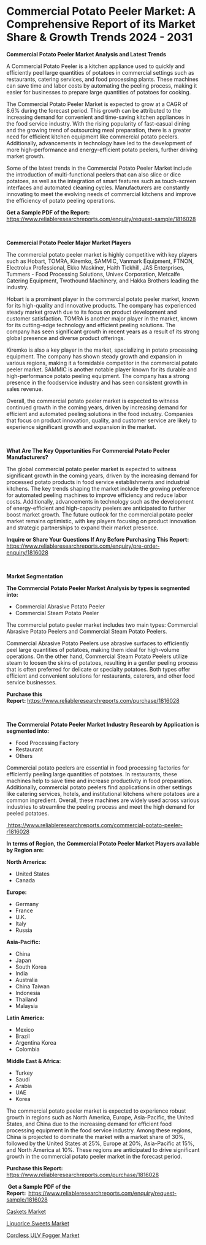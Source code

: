 <p><h1>Commercial Potato Peeler Market: A Comprehensive Report of its Market Share & Growth Trends 2024 - 2031</h1></p><p><strong>Commercial Potato Peeler Market Analysis and Latest Trends</strong></p>
<p><p>A Commercial Potato Peeler is a kitchen appliance used to quickly and efficiently peel large quantities of potatoes in commercial settings such as restaurants, catering services, and food processing plants. These machines can save time and labor costs by automating the peeling process, making it easier for businesses to prepare large quantities of potatoes for cooking.</p><p>The Commercial Potato Peeler Market is expected to grow at a CAGR of 8.6% during the forecast period. This growth can be attributed to the increasing demand for convenient and time-saving kitchen appliances in the food service industry. With the rising popularity of fast-casual dining and the growing trend of outsourcing meal preparation, there is a greater need for efficient kitchen equipment like commercial potato peelers. Additionally, advancements in technology have led to the development of more high-performance and energy-efficient potato peelers, further driving market growth.</p><p>Some of the latest trends in the Commercial Potato Peeler Market include the introduction of multi-functional peelers that can also slice or dice potatoes, as well as the integration of smart features such as touch-screen interfaces and automated cleaning cycles. Manufacturers are constantly innovating to meet the evolving needs of commercial kitchens and improve the efficiency of potato peeling operations.</p></p>
<p><strong>Get a Sample PDF of the Report:&nbsp;</strong> <a href="https://www.reliableresearchreports.com/enquiry/request-sample/1816028">https://www.reliableresearchreports.com/enquiry/request-sample/1816028</a></p>
<p>&nbsp;</p>
<p><strong>Commercial Potato Peeler Major Market Players</strong></p>
<p><p>The commercial potato peeler market is highly competitive with key players such as Hobart, TOMRA, Kiremko, SAMMIC, Vanmark Equipment, FTNON, Electrolux Professional, Ekko Maskiner, Haith Tickhill, JAS Enterprises, Tummers - Food Processing Solutions, Univex Corporation, Metcalfe Catering Equipment, Twothound Machinery, and Hakka Brothers leading the industry.</p><p>Hobart is a prominent player in the commercial potato peeler market, known for its high-quality and innovative products. The company has experienced steady market growth due to its focus on product development and customer satisfaction. TOMRA is another major player in the market, known for its cutting-edge technology and efficient peeling solutions. The company has seen significant growth in recent years as a result of its strong global presence and diverse product offerings.</p><p>Kiremko is also a key player in the market, specializing in potato processing equipment. The company has shown steady growth and expansion in various regions, making it a formidable competitor in the commercial potato peeler market. SAMMIC is another notable player known for its durable and high-performance potato peeling equipment. The company has a strong presence in the foodservice industry and has seen consistent growth in sales revenue.</p><p>Overall, the commercial potato peeler market is expected to witness continued growth in the coming years, driven by increasing demand for efficient and automated peeling solutions in the food industry. Companies that focus on product innovation, quality, and customer service are likely to experience significant growth and expansion in the market.</p></p>
<p>&nbsp;</p>
<p><strong>What Are The Key Opportunities For Commercial Potato Peeler Manufacturers?</strong></p>
<p><p>The global commercial potato peeler market is expected to witness significant growth in the coming years, driven by the increasing demand for processed potato products in food service establishments and industrial kitchens. The key trends shaping the market include the growing preference for automated peeling machines to improve efficiency and reduce labor costs. Additionally, advancements in technology such as the development of energy-efficient and high-capacity peelers are anticipated to further boost market growth. The future outlook for the commercial potato peeler market remains optimistic, with key players focusing on product innovation and strategic partnerships to expand their market presence.</p></p>
<p><strong>Inquire or Share Your Questions If Any Before Purchasing This Report:</strong> <a href="https://www.reliableresearchreports.com/enquiry/pre-order-enquiry/1816028">https://www.reliableresearchreports.com/enquiry/pre-order-enquiry/1816028</a></p>
<p>&nbsp;</p>
<p><strong>Market Segmentation</strong></p>
<p><strong>The Commercial Potato Peeler Market Analysis by types is segmented into:</strong></p>
<p><ul><li>Commercial Abrasive Potato Peeler</li><li>Commercial Steam Potato Peeler</li></ul></p>
<p><p>The commercial potato peeler market includes two main types: Commercial Abrasive Potato Peelers and Commercial Steam Potato Peelers. </p><p>Commercial Abrasive Potato Peelers use abrasive surfaces to efficiently peel large quantities of potatoes, making them ideal for high-volume operations. On the other hand, Commercial Steam Potato Peelers utilize steam to loosen the skins of potatoes, resulting in a gentler peeling process that is often preferred for delicate or specialty potatoes. Both types offer efficient and convenient solutions for restaurants, caterers, and other food service businesses.</p></p>
<p><strong>Purchase this Report:&nbsp;</strong><a href="https://www.reliableresearchreports.com/purchase/1816028">https://www.reliableresearchreports.com/purchase/1816028</a></p>
<p>&nbsp;</p>
<p><strong>The Commercial Potato Peeler Market Industry Research by Application is segmented into:</strong></p>
<p><ul><li>Food Processing Factory</li><li>Restaurant</li><li>Others</li></ul></p>
<p><p>Commercial potato peelers are essential in food processing factories for efficiently peeling large quantities of potatoes. In restaurants, these machines help to save time and increase productivity in food preparation. Additionally, commercial potato peelers find applications in other settings like catering services, hotels, and institutional kitchens where potatoes are a common ingredient. Overall, these machines are widely used across various industries to streamline the peeling process and meet the high demand for peeled potatoes.</p></p>
<p><a href="https://www.reliableresearchreports.com/commercial-potato-peeler-r1816028">&nbsp;https://www.reliableresearchreports.com/commercial-potato-peeler-r1816028</a></p>
<p><strong>In terms of Region, the Commercial Potato Peeler Market Players available by Region are:</strong></p>
<p>
    <p> <strong> North America: </strong>
        <ul>
            <li>United States</li>
            <li>Canada</li>
        </ul>
        </p> 
    <p> <strong> Europe: </strong>
        <ul>
            <li>Germany</li>
            <li>France</li>
            <li>U.K.</li>
            <li>Italy</li>
            <li>Russia</li>
        </ul>
        </p> 
    <p> <strong> Asia-Pacific: </strong>
        <ul>
            <li>China</li>
            <li>Japan</li>
            <li>South Korea</li>
            <li>India</li>
            <li>Australia</li>
            <li>China Taiwan</li>
            <li>Indonesia</li>
            <li>Thailand</li>
            <li>Malaysia</li>
        </ul>
        </p> 
    <p> <strong> Latin America: </strong>
        <ul>
            <li>Mexico</li>
            <li>Brazil</li>
            <li>Argentina Korea</li>
            <li>Colombia</li>
        </ul>
        </p> 
    <p> <strong> Middle East & Africa: </strong>
        <ul>
            <li>Turkey</li>
            <li>Saudi</li>
            <li>Arabia</li>
            <li>UAE</li>
            <li>Korea</li>
        </ul>
    </p>
    </p>
<p><p>The commercial potato peeler market is expected to experience robust growth in regions such as North America, Europe, Asia-Pacific, the United States, and China due to the increasing demand for efficient food processing equipment in the food service industry. Among these regions, China is projected to dominate the market with a market share of 30%, followed by the United States at 25%, Europe at 20%, Asia-Pacific at 15%, and North America at 10%. These regions are anticipated to drive significant growth in the commercial potato peeler market in the forecast period.</p></p>
<p><strong>Purchase this Report: </strong><a href="https://www.reliableresearchreports.com/purchase/1816028">https://www.reliableresearchreports.com/purchase/1816028</a></p>
<p>&nbsp;<strong>Get a Sample PDF of the Report:&nbsp;&nbsp;</strong><a href="https://www.reliableresearchreports.com/enquiry/request-sample/1816028">https://www.reliableresearchreports.com/enquiry/request-sample/1816028</a></p>
<p><strong></strong></p>
<p><p><a href="https://www.linkedin.com/pulse/caskets-market-analysis-sze-forecasted-period-from-2024-2031-hnptf?trackingId=kD%2Fs2YrH5Knu7iiNNEQ7xg%3D%3D">Caskets Market</a></p><p><a href="https://www.linkedin.com/pulse/liquorice-sweets-market-exploring-share-trends-future-growth-bppkf?trackingId=bv5NgtIexcUzDjI0JEZ%2BaA%3D%3D">Liquorice Sweets Market</a></p><p><a href="https://github.com/lbird53714/Market-Research-Report-List-4/blob/main/cordless-ulv-fogger-market.md">Cordless ULV Fogger Market</a></p></p>